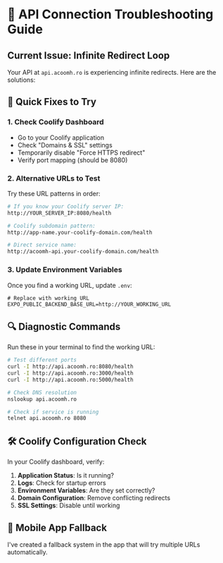 # 🔧 API Connection Troubleshooting Guide

## Current Issue: Infinite Redirect Loop
Your API at `api.acoomh.ro` is experiencing infinite redirects. Here are the solutions:

## 🚀 Quick Fixes to Try

### 1. Check Coolify Dashboard
- Go to your Coolify application
- Check "Domains & SSL" settings
- Temporarily disable "Force HTTPS redirect"
- Verify port mapping (should be 8080)

### 2. Alternative URLs to Test

Try these URL patterns in order:

```bash
# If you know your Coolify server IP:
http://YOUR_SERVER_IP:8080/health

# Coolify subdomain pattern:
http://app-name.your-coolify-domain.com/health

# Direct service name:
http://acoomh-api.your-coolify-domain.com/health
```

### 3. Update Environment Variables

Once you find a working URL, update `.env`:

```env
# Replace with working URL
EXPO_PUBLIC_BACKEND_BASE_URL=http://YOUR_WORKING_URL
```

## 🔍 Diagnostic Commands

Run these in your terminal to find the working URL:

```bash
# Test different ports
curl -I http://api.acoomh.ro:8080/health
curl -I http://api.acoomh.ro:3000/health
curl -I http://api.acoomh.ro:5000/health

# Check DNS resolution
nslookup api.acoomh.ro

# Check if service is running
telnet api.acoomh.ro 8080
```

## 🛠️ Coolify Configuration Check

In your Coolify dashboard, verify:

1. **Application Status**: Is it running?
2. **Logs**: Check for startup errors
3. **Environment Variables**: Are they set correctly?
4. **Domain Configuration**: Remove conflicting redirects
5. **SSL Settings**: Disable until working

## 📱 Mobile App Fallback

I've created a fallback system in the app that will try multiple URLs automatically.
